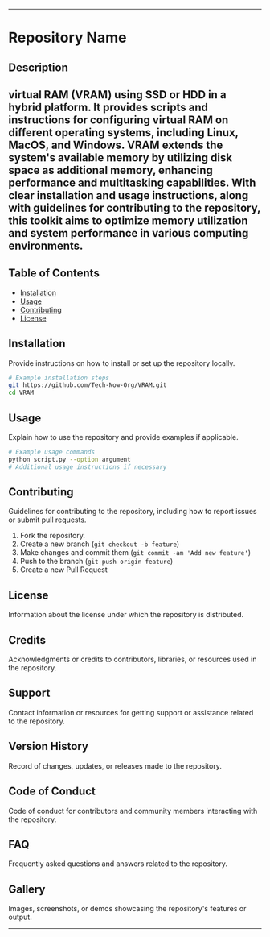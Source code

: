 
---

# Repository Name

## Description
<h2>virtual RAM (VRAM) using SSD or HDD in a hybrid platform. It provides scripts and instructions for configuring virtual RAM on different operating systems, including Linux, MacOS, and Windows. VRAM extends the system's available memory by utilizing disk space as additional memory, enhancing performance and multitasking capabilities. With clear installation and usage instructions, along with guidelines for contributing to the repository, this toolkit aims to optimize memory utilization and system performance in various computing environments.</h2>

## Table of Contents
- [Installation](#installation)
- [Usage](#usage)
- [Contributing](#contributing)
- [License](#license)

## Installation
Provide instructions on how to install or set up the repository locally.

```bash
# Example installation steps
git https://github.com/Tech-Now-Org/VRAM.git
cd VRAM 
```

## Usage
Explain how to use the repository and provide examples if applicable.

```bash
# Example usage commands
python script.py --option argument
# Additional usage instructions if necessary
```

## Contributing
Guidelines for contributing to the repository, including how to report issues or submit pull requests.

1. Fork the repository.
2. Create a new branch (`git checkout -b feature`)
3. Make changes and commit them (`git commit -am 'Add new feature'`)
4. Push to the branch (`git push origin feature`)
5. Create a new Pull Request

## License
Information about the license under which the repository is distributed.

## Credits
Acknowledgments or credits to contributors, libraries, or resources used in the repository.

## Support
Contact information or resources for getting support or assistance related to the repository.

## Version History
Record of changes, updates, or releases made to the repository.

## Code of Conduct
Code of conduct for contributors and community members interacting with the repository.

## FAQ
Frequently asked questions and answers related to the repository.

## Gallery
Images, screenshots, or demos showcasing the repository's features or output.


---
